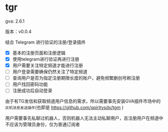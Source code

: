 # tgr

gva: 2.6.1

版本：v0.0.4

结合 Telegram 进行验证的注册/登录插件

- [x] 基本的注册页面和注册逻辑
- [x] 使用telegram进行验证再进行注册
- [x] 用户需要关注特定频道才能进行注册
- [ ] 用户登录需要确保仍然关注了特定频道
- [ ] 查询用户是否为指定注册期限长度的账户，避免频繁删创号刷注册
- [ ] 用户找回密码功能
- [ ] 注册成功后自动登录

由于有TG发信和获取频道用户信息的需求，所以需要事先安装GVA插件市场中的```灰机消息发送插件```(也即是 https://github.com/spiritysdx/tgm )

用户需要事先私聊过机器人，否则机器人无法主动私聊用户，且注册用户在频道中不应该为管理员身份，仅为普通订阅者

